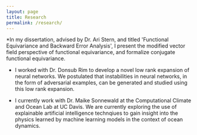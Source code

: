 ```yaml
---
layout: page
title: Research
permalink: /research/
---
```


*In my dissertation, advised by Dr. Ari Stern, and titled 'Functional Equivariance and Backward Error Analysis', I present the modified vector field perspective of functional equivariance, and formalize conjugate functional equivariance.  

* I worked with Dr. Donsub Rim to develop a novel low rank expansion of neural networks. We postulated that instabilities in neural networks, in the form of adversarial examples, can be generated and studied using this low rank expansion.

* I currently work with Dr. Maike Sonnewald at the Computational Climate and Ocean Lab at UC Davis. We are currently exploring the use of explainable artificial intelligence technqiues to gain insight into the physics learned by machine learning models in the context of ocean dynamics. 
